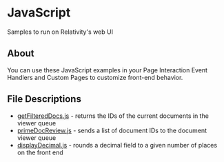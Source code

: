 # JavaScript
Samples to run on Relativity's web UI
## About
You can use these JavaScript examples in your Page Interaction Event Handlers and Custom Pages to customize front-end behavior.

## File Descriptions

* [getFilteredDocs.js](getFilteredDocs.js) - returns the IDs of the current documents in the viewer queue
* [primeDocReview.js](primeDocReview.js) - sends a list of document IDs to the document viewer queue
* [displayDecimal.js](displayDecimal.js) - rounds a decimal field to a given number of places on the front end
